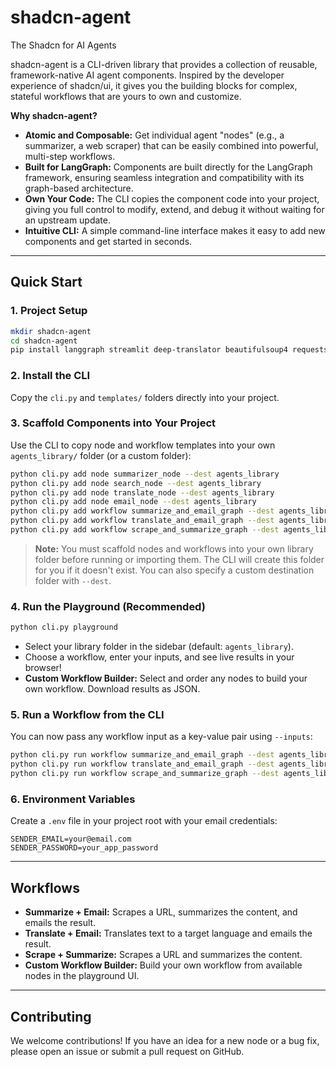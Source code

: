 
# shadcn-agent

The Shadcn for AI Agents

shadcn-agent is a CLI-driven library that provides a collection of reusable, framework-native AI agent components. Inspired by the developer experience of shadcn/ui, it gives you the building blocks for complex, stateful workflows that are yours to own and customize.

**Why shadcn-agent?**
- **Atomic and Composable:** Get individual agent "nodes" (e.g., a summarizer, a web scraper) that can be easily combined into powerful, multi-step workflows.
- **Built for LangGraph:** Components are built directly for the LangGraph framework, ensuring seamless integration and compatibility with its graph-based architecture.
- **Own Your Code:** The CLI copies the component code into your project, giving you full control to modify, extend, and debug it without waiting for an upstream update.
- **Intuitive CLI:** A simple command-line interface makes it easy to add new components and get started in seconds.

---

## Quick Start

### 1. Project Setup

```bash
mkdir shadcn-agent
cd shadcn-agent
pip install langgraph streamlit deep-translator beautifulsoup4 requests python-dotenv
```

### 2. Install the CLI

Copy the `cli.py` and `templates/` folders directly into your project.

### 3. Scaffold Components into Your Project

Use the CLI to copy node and workflow templates into your own `agents_library/` folder (or a custom folder):

```bash
python cli.py add node summarizer_node --dest agents_library
python cli.py add node search_node --dest agents_library
python cli.py add node translate_node --dest agents_library
python cli.py add node email_node --dest agents_library
python cli.py add workflow summarize_and_email_graph --dest agents_library
python cli.py add workflow translate_and_email_graph --dest agents_library
python cli.py add workflow scrape_and_summarize_graph --dest agents_library
```

> **Note:** You must scaffold nodes and workflows into your own library folder before running or importing them. The CLI will create this folder for you if it doesn't exist. You can also specify a custom destination folder with `--dest`.

### 4. Run the Playground (Recommended)

```bash
python cli.py playground
```

- Select your library folder in the sidebar (default: `agents_library`).
- Choose a workflow, enter your inputs, and see live results in your browser!
- **Custom Workflow Builder:** Select and order any nodes to build your own workflow. Download results as JSON.

### 5. Run a Workflow from the CLI

You can now pass any workflow input as a key-value pair using `--inputs`:

```bash
python cli.py run workflow summarize_and_email_graph --dest agents_library --inputs --url "https://en.wikipedia.org/wiki/Large_language_model" --recipient "your@email.com"
python cli.py run workflow translate_and_email_graph --dest agents_library --inputs --text "Hello, how are you?" --target_lang "fr" --recipient "your@email.com"
python cli.py run workflow scrape_and_summarize_graph --dest agents_library --inputs --url "https://en.wikipedia.org/wiki/Artificial_intelligence"
```

### 6. Environment Variables

Create a `.env` file in your project root with your email credentials:

```
SENDER_EMAIL=your@email.com
SENDER_PASSWORD=your_app_password
```

---

## Workflows

- **Summarize + Email:** Scrapes a URL, summarizes the content, and emails the result.
- **Translate + Email:** Translates text to a target language and emails the result.
- **Scrape + Summarize:** Scrapes a URL and summarizes the content.
- **Custom Workflow Builder:** Build your own workflow from available nodes in the playground UI.

---

## Contributing

We welcome contributions! If you have an idea for a new node or a bug fix, please open an issue or submit a pull request on GitHub.